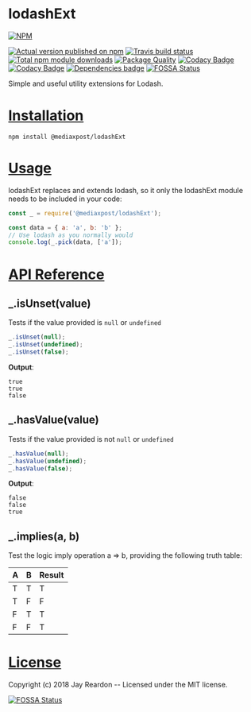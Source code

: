 # lodashExt

[![NPM](https://nodei.co/npm/logstash-relay.png?downloads=true)](https://nodei.co/npm/logstash-relay/)

[![Actual version published on npm](http://img.shields.io/npm/v/logstash-relay.svg)](https://www.npmjs.org/package/logstash-relay)
[![Travis build status](https://travis-ci.org/MediaXPost/logstash-relay.svg)](https://www.npmjs.org/package/logstash-relay)
[![Total npm module downloads](http://img.shields.io/npm/dt/logstash-relay.svg)](https://www.npmjs.org/package/logstash-relay)
[![Package Quality](http://npm.packagequality.com/shield/logstash-relay.svg)](http://packagequality.com/#?package=logstash-relay)
[![Codacy Badge](https://api.codacy.com/project/badge/Grade/f0adb055adc04f98941b7832bdb286ed)](https://www.codacy.com/app/chronosis/logstash-relay?utm_source=github.com&amp;utm_medium=referral&amp;utm_content=MediaXPost/logstash-relay&amp;utm_campaign=Badge_Grade)
[![Codacy Badge](https://api.codacy.com/project/badge/Coverage/d264ea63a69a4e3899ce06d6e81f18fb)](https://www.codacy.com/app/chronosis/logstash-relay?utm_source=github.com&utm_medium=referral&utm_content=chronosis/logstash-relay&utm_campaign=Badge_Coverage)
[![Dependencies badge](https://david-dm.org/MediaXPost/logstash-relay/status.svg)](https://david-dm.org/MediaXPost/logstash-relay?view=list)
[![FOSSA Status](https://app.fossa.io/api/projects/git%2Bgithub.com%2FMediaXPost%2Flogstash-relay.svg?type=shield)](https://app.fossa.io/projects/git%2Bgithub.com%2FMediaXPost%2Flogstash-relay?ref=badge_shield)

Simple and useful utility extensions for Lodash.

# [Installation](#installation)
<a name="installation"></a>

```shell
npm install @mediaxpost/lodashExt
```

# [Usage](#usage)
<a name="usage"></a>
lodashExt replaces and extends lodash, so it only the lodashExt module needs to be included in your code:

```js
const _ = require('@mediaxpost/lodashExt');

const data = { a: 'a', b: 'b' };
// Use lodash as you normally would
console.log(_.pick(data, ['a']);
```

# [API Reference](#api)
<a name="api"></a>

## _.isUnset(value)
Tests if the value provided is `null` or `undefined`

```js
_.isUnset(null);
_.isUnset(undefined);
_.isUnset(false);
```

**Output**:
```
true
true
false
```

## _.hasValue(value)
Tests if the value provided is not `null` or `undefined`

```js
_.hasValue(null);
_.hasValue(undefined);
_.hasValue(false);
```

**Output**:
```
false
false
true
```

## _.implies(a, b)
Test the logic imply operation a => b, providing the following truth table:

| A | B | Result |
| - | - | ------ |
| T | T | T |
| T | F | F |
| F | T | T |
| F | F | T |

# [License](#license)
<a name="license"></a>

Copyright (c) 2018 Jay Reardon -- Licensed under the MIT license.

[![FOSSA Status](https://app.fossa.io/api/projects/git%2Bgithub.com%2FMediaXPost%2Flogstash-relay.svg?type=large)](https://app.fossa.io/projects/git%2Bgithub.com%2FMediaXPost%2Flogstash-relay?ref=badge_large)

